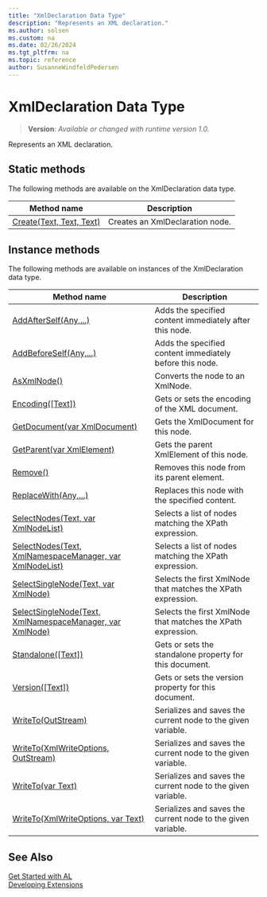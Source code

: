 ```yaml
---
title: "XmlDeclaration Data Type"
description: "Represents an XML declaration."
ms.author: solsen
ms.custom: na
ms.date: 02/26/2024
ms.tgt_pltfrm: na
ms.topic: reference
author: SusanneWindfeldPedersen
---
```

[//]: # (START>DO_NOT_EDIT)
[//]: # (IMPORTANT:Do not edit any of the content between here and the END>DO_NOT_EDIT.)
[//]: # (Any modifications should be made in the .xml files in the ModernDev repo.)
# XmlDeclaration Data Type
> **Version**: _Available or changed with runtime version 1.0._

Represents an XML declaration.


## Static methods
The following methods are available on the XmlDeclaration data type.


|Method name|Description|
|-----------|-----------|
|[Create(Text, Text, Text)](xmldeclaration-create-method.md)|Creates an XmlDeclaration node.|

## Instance methods
The following methods are available on instances of the XmlDeclaration data type.

|Method name|Description|
|-----------|-----------|
|[AddAfterSelf(Any,...)](xmldeclaration-addafterself-method.md)|Adds the specified content immediately after this node.|
|[AddBeforeSelf(Any,...)](xmldeclaration-addbeforeself-method.md)|Adds the specified content immediately before this node.|
|[AsXmlNode()](xmldeclaration-asxmlnode-method.md)|Converts the node to an XmlNode.|
|[Encoding([Text])](xmldeclaration-encoding-method.md)|Gets or sets the encoding of the XML document.|
|[GetDocument(var XmlDocument)](xmldeclaration-getdocument-method.md)|Gets the XmlDocument for this node.|
|[GetParent(var XmlElement)](xmldeclaration-getparent-method.md)|Gets the parent XmlElement of this node.|
|[Remove()](xmldeclaration-remove-method.md)|Removes this node from its parent element.|
|[ReplaceWith(Any,...)](xmldeclaration-replacewith-method.md)|Replaces this node with the specified content.|
|[SelectNodes(Text, var XmlNodeList)](xmldeclaration-selectnodes-string-xmlnodelist-method.md)|Selects a list of nodes matching the XPath expression.|
|[SelectNodes(Text, XmlNamespaceManager, var XmlNodeList)](xmldeclaration-selectnodes-string-xmlnamespacemanager-xmlnodelist-method.md)|Selects a list of nodes matching the XPath expression.|
|[SelectSingleNode(Text, var XmlNode)](xmldeclaration-selectsinglenode-string-xmlnode-method.md)|Selects the first XmlNode that matches the XPath expression.|
|[SelectSingleNode(Text, XmlNamespaceManager, var XmlNode)](xmldeclaration-selectsinglenode-string-xmlnamespacemanager-xmlnode-method.md)|Selects the first XmlNode that matches the XPath expression.|
|[Standalone([Text])](xmldeclaration-standalone-method.md)|Gets or sets the standalone property for this document.|
|[Version([Text])](xmldeclaration-version-method.md)|Gets or sets the version property for this document.|
|[WriteTo(OutStream)](xmldeclaration-writeto-outstream-method.md)|Serializes and saves the current node to the given variable.|
|[WriteTo(XmlWriteOptions, OutStream)](xmldeclaration-writeto-xmlwriteoptions-outstream-method.md)|Serializes and saves the current node to the given variable.|
|[WriteTo(var Text)](xmldeclaration-writeto-text-method.md)|Serializes and saves the current node to the given variable.|
|[WriteTo(XmlWriteOptions, var Text)](xmldeclaration-writeto-xmlwriteoptions-text-method.md)|Serializes and saves the current node to the given variable.|

[//]: # (IMPORTANT: END>DO_NOT_EDIT)
## See Also
[Get Started with AL](../../devenv-get-started.md)  
[Developing Extensions](../../devenv-dev-overview.md)  